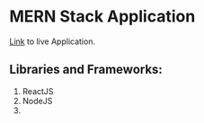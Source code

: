 # MERN Stack Application
[Link](https://moments1.netlify.app/) to live Application.

## Libraries and Frameworks:
1. ReactJS
2. NodeJS
3. 

